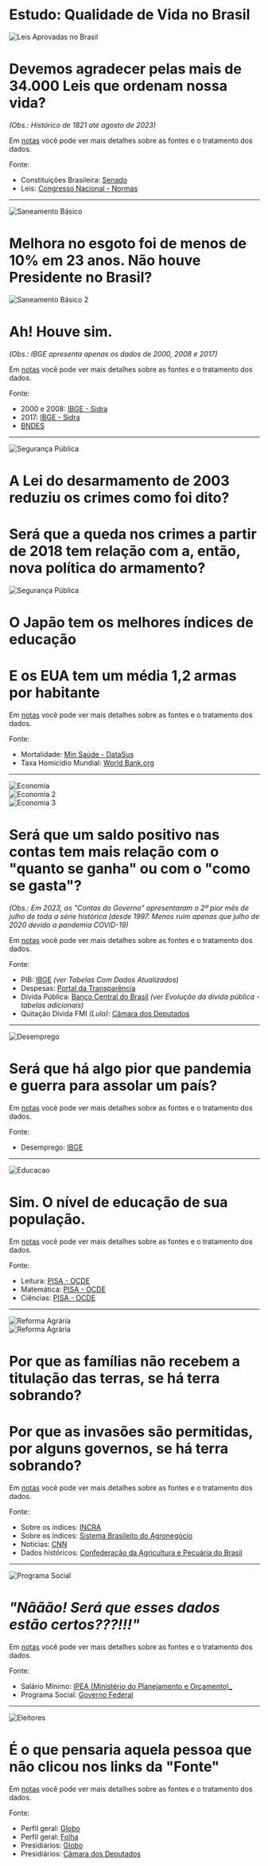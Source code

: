 # Estudo: Qualidade de Vida no Brasil
<!-- LEIS xxxxxxxxxxxxxxxxxxxxxxxxxxxxxxxxxxxxxxxxxxxxxxxxxxxxx -->

![Leis Aprovadas no Brasil](/images/leis.jpg)  
<h1>Devemos agradecer pelas mais de 34.000 Leis que ordenam nossa vida?</h1>

_(Obs.: Histórico de 1821 até agosto de 2023)_  

Em [notas](/notas.md) você pode ver mais detalhes sobre as fontes e o tratamento dos dados.

Fonte:
* Constituições Brasileira: [Senado](https://www12.senado.leg.br/noticias/glossario-legislativo/constituicoes-brasileiras)
* Leis: [Congresso Nacional - Normas](https://normas.leg.br/busca?q=&anoInicial=2023&anoFinal=2023&pagina=0&pageSize=100)  
  
<hr>
<!-- SANEAMENTO BASICO xxxxxxxxxxxxxxxxxxxxxxxxxxxxxxxxxxxxxxxxxxxxxxxxxxxxx -->
  
![Saneamento Básico](/images/saneamento.jpg)  
<h1>Melhora no esgoto foi de menos de 10% em 23 anos. Não houve Presidente no Brasil?</h1>

![Saneamento Básico 2](/images/saneamento2.jpg)  
<h1>Ah! Houve sim.</h1>


_(Obs.: IBGE apresenta apenas os dados de 2000, 2008 e 2017)_  

Em [notas](/notas.md) você pode ver mais detalhes sobre as fontes e o tratamento dos dados.  

Fonte:
* 2000 e 2008: [IBGE - Sidra](https://sidra.ibge.gov.br/tabela/1354)
* 2017: [IBGE - Sidra](https://sidra.ibge.gov.br/tabela/1361)
* [BNDES](https://aberto.bndes.gov.br/aberto/caso/exportacao/)
  
<hr>
<!-- SEGURANÇA PUBLICA xxxxxxxxxxxxxxxxxxxxxxxxxxxxxxxxxxxxxxxxxxxxxxxxxxxxx -->
  
![Segurança Pública](/images/seguranca.jpg)   
<h1>A Lei do desarmamento de 2003 reduziu os crimes como foi dito?</h1>
<h1>Será que a queda nos crimes a partir de 2018 tem relação com a, então, nova política do armamento?</h1>

![Segurança Pública](/images/homicidioComparacao.jpg)   
<h1>O Japão tem os melhores índices de educação</h1>
<h1>E os EUA tem um média 1,2 armas por habitante</h1>
  
Em [notas](/notas.md) você pode ver mais detalhes sobre as fontes e o tratamento dos dados.   

Fonte:
* Mortalidade: [Min Saúde - DataSus](http://tabnet.datasus.gov.br/cgi/deftohtm.exe?sim/cnv/obt10uf.def)
* Taxa Homicídio Mundial: [World Bank.org](https://data.worldbank.org/indicator/VC.IHR.PSRC.P5?most_recent_value_desc=false)  
   
<hr>
<!-- ECONOMIA xxxxxxxxxxxxxxxxxxxxxxxxxxxxxxxxxxxxxxxxxxxxxxxxxxxxx -->
  
![Economia](/images/economia.jpg)  
![Economia 2](/images/economia2.jpg)  
![Economia 3](/images/economia3.jpg)  
<h1>Será que um saldo positivo nas contas tem mais relação com o "quanto se ganha" ou com o "como se gasta"?</h1>

_(Obs.: Em 2023, as "Contas do Governo" apresentaram o 2º pior mês de julho de toda a série histórica (desde 1997. Menos ruim apenas que julho de 2020 devido a pandemia COVID-19)_  
  
     
Em [notas](/notas.md) você pode ver mais detalhes sobre as fontes e o tratamento dos dados.  

Fonte:
* PIB: [IBGE](https://www.ibge.gov.br/estatisticas/economicas/contas-nacionais/9300-contas-nacionais-trimestrais.html?edicao=35642&t=resultados) _(ver Tabelas Com Dados Atualizados)_
* Despesas: [Portal da Transparência](https://portaldatransparencia.gov.br/orcamento/despesas?paginacaoSimples=true&tamanhoPagina=&offset=&direcaoOrdenacao=asc&de=2023&ate=2023&orgaos=OS26000&colunasSelecionadas=ano%2CorgaoSuperior%2CorgaoVinculado%2Cfuncao%2CsubFuncao%2Cprograma%2Cacao%2CcategoriaEconomica%2CgrupoDespesa%2CelementoDespesa%2CorcamentoInicial%2CorcamentoAtualizado%2CorcamentoRealizado%2CvalorEmpenhado%2CpercentualRealizado&ordenarPor=ano&direcao=desc)
* Dívida Pública: [Banco Central do Brasil](https://www.bcb.gov.br/estatisticas/tabelasespeciais) _(ver Evolução da dívida pública - tabelas adicionais)_
* Quitação Dívida FMI _(Lula)_: [Câmara dos Deputados](https://www.camara.leg.br/radio/programas/266702-quitacao-antecipada-de-divida-com-fmi-causa-polemica-05-18)

  
<hr>
<!-- DESEMPREGO xxxxxxxxxxxxxxxxxxxxxxxxxxxxxxxxxxxxxxxxxxxxxxxxxxxxx -->

![Desemprego](/images/desemprego.jpg)  
<h1>Será que há algo pior que pandemia e guerra para assolar um país?</h1> 
    
Em [notas](/notas.md) você pode ver mais detalhes sobre as fontes e o tratamento dos dados.  

Fonte:
* Desemprego: [IBGE](https://www.ibge.gov.br/estatisticas/sociais/trabalho/9173-pesquisa-nacional-por-amostra-de-domicilios-continua-trimestral.html?=&t=series-historicas&utm_source=landing&utm_medium=explica&utm_campaign=desemprego)
  
<hr>
<!-- EDUCAÇÃO xxxxxxxxxxxxxxxxxxxxxxxxxxxxxxxxxxxxxxxxxxxxxxxxxxxxx -->

![Educacao](/images/educacao.jpg)  
<h1>Sim. O nível de educação de sua população.</h1> 
    
Em [notas](/notas.md) você pode ver mais detalhes sobre as fontes e o tratamento dos dados.  

Fonte:
* Leitura: [PISA - OCDE](https://pisadataexplorer.oecd.org/ide/idepisa/report.aspx?p=1-RMS-1-20183,20153,20123,20093,20063,20033,20003-PVREAD-TOTAL-AUS,AUT,BEL,CAN,CHL,COL,CZE,DNK,EST,FIN,FRA,DEU,GRC,HUN,ISL,IRL,ISR,ITA,JPN,KOR,LVA,LTU,LUX,MEX,NLD,NZL,NOR,POL,PRT,SVK,SVN,ESP,SWE,CHE,TUR,GBR,USA,ALB,QLB,DZA,ARG,QRG,BAK,BLR,BIH,BRA,BRN,QCH,QCI,BGR,TAP,CRI,HRV,QCY,DOM,GEO,HKG,IDN,JOR,KAZ,QAZ,KSV,LBN,MAC,MYS,QYS,MLT,MDA,MNE,MAR,MKD,PAN,PER,PHL,QAT,ROU,RUS,SAU,SRB,SGP,THA,TTO,TUN,UKR,ARE,URY,VNM-MN_MN-Y_J-0-0-37&Lang=1033)
* Matemática: [PISA - OCDE](https://pisadataexplorer.oecd.org/ide/idepisa/report.aspx?p=1-RMS-1-20183,20153,20123,20093,20063,20033,20003-PVMATH-TOTAL-AUS,AUT,BEL,CAN,CHL,COL,CZE,DNK,EST,FIN,FRA,DEU,GRC,HUN,ISL,IRL,ISR,ITA,JPN,KOR,LVA,LTU,LUX,MEX,NLD,NZL,NOR,POL,PRT,SVK,SVN,ESP,SWE,CHE,TUR,GBR,USA,ALB,QLB,DZA,ARG,QRG,BAK,BLR,BIH,BRA,BRN,QCH,QCI,BGR,TAP,CRI,HRV,QCY,DOM,GEO,HKG,IDN,JOR,KAZ,QAZ,KSV,LBN,MAC,MYS,QYS,MLT,MDA,MNE,MAR,MKD,PAN,PER,PHL,QAT,ROU,RUS,SAU,SRB,SGP,THA,TTO,TUN,UKR,ARE,URY,VNM-MN_MN-Y_J-0-0-37&Lang=1033)
* Ciências: [PISA - OCDE](https://pisadataexplorer.oecd.org/ide/idepisa/report.aspx?p=1-RMS-1-20183,20153,20123,20093,20063,20033,20003-PVSCIE-TOTAL-AUS,AUT,BEL,CAN,CHL,COL,CZE,DNK,EST,FIN,FRA,DEU,GRC,HUN,ISL,IRL,ISR,ITA,JPN,KOR,LVA,LTU,LUX,MEX,NLD,NZL,NOR,POL,PRT,SVK,SVN,ESP,SWE,CHE,TUR,GBR,USA,ALB,QLB,DZA,ARG,QRG,BAK,BLR,BIH,BRA,BRN,QCH,QCI,BGR,TAP,CRI,HRV,QCY,DOM,GEO,HKG,IDN,JOR,KAZ,QAZ,KSV,LBN,MAC,MYS,QYS,MLT,MDA,MNE,MAR,MKD,PAN,PER,PHL,QAT,ROU,RUS,SAU,SRB,SGP,THA,TTO,TUN,UKR,ARE,URY,VNM-MN_MN-Y_J-0-0-37&Lang=1033)

<hr>
<!-- REFORMA AGRARIA xxxxxxxxxxxxxxxxxxxxxxxxxxxxxxxxxxxxxxxxxxxxxxxxxxxxx -->
  
![Reforma Agrária](/images/reformaAgraria.jpg)  
![Reforma Agrária](/images/reformaAgraria2.jpg)   
<h1>Por que as famílias não recebem a titulação das terras, se há terra sobrando?</h1>
<h1>Por que as invasões são permitidas, por alguns governos, se há terra sobrando?</h1>
   
Em [notas](/notas.md) você pode ver mais detalhes sobre as fontes e o tratamento dos dados.  

Fonte:
* Sobre os índices: [INCRA](https://www.gov.br/incra/pt-br/assuntos/reforma-agraria)
* Sobre os índices: [Sistema Brasileito do Agronegócio](https://sba1.com/noticias/noticia/23145/Incra-bate-recorde-na-entrega-de-titulos-de-terras-no-governo-Bolsonaro)
* Notícias: [CNN](https://www.cnnbrasil.com.br/politica/fatos-primeiro-bolsonaro-acerta-sobre-numeros-de-titulacao-de-terras-mas-omite-dados-de-reforma-agraria/)
* Dados históricos: [Confederação da Agricultura e Pecuária do Brasil](https://www.cnabrasil.org.br/assets/arquivos/artigostecnicos/artigo-21_0.47033300%201514912077.pdf)

<hr>
<!-- PROGRAMA SOCIAL/ SALARIO MINIMO xxxxxxxxxxxxxxxxxxxxxxxxxxxxxxxxxxxxxxxxxxxxxxxxxxxxx -->

![Programa Social](/images/beneficioSalarioMin.jpg)  
_<h1>"Nããão! Será que esses dados estão certos???!!!"</h1>_
    
Em [notas](/notas.md) você pode ver mais detalhes sobre as fontes e o tratamento dos dados.  

Fonte:
* Salário Mínimo: [IPEA (Ministério do Planejamento e Orçamento)_](http://www.ipeadata.gov.br/ExibeSerie.aspx?serid=1739471028)
* Programa Social: [Governo Federal](https://www.gov.br/pt-br/noticias/assistencia-social/2023/06/bolsa-familia-de-junho-tem-maior-valor-medio-da-historia-r-705-40)  
  
<hr>
<!-- PERFIL ELEITORES xxxxxxxxxxxxxxxxxxxxxxxxxxxxxxxxxxxxxxxxxxxxxxxxxxxxx -->

![Eleitores](/images/perfilEleitor.jpg)  
<h1>É o que pensaria aquela pessoa que não clicou nos links da "Fonte"</h1>
    
Em [notas](/notas.md) você pode ver mais detalhes sobre as fontes e o tratamento dos dados.  

Fonte:
* Perfil geral: [Globo](https://valor.globo.com/politica/noticia/2023/09/15/datafolha-brasil-tem-29percent-de-petistas-e-25percent-de-bolsonaristas.ghtml![image](https://github.com/luangtta/google_DataAnalytics/assets/130844487/17538bed-22be-4bff-b198-419edeb46944))
* Perfil geral: [Folha](https://www1.folha.uol.com.br/poder/2022/05/datafolha-lula-vai-melhor-entre-quem-recebe-auxilio-brasil-e-tem-medo-da-covid.shtml)
* Presidiários: [Globo](https://oglobo.globo.com/politica/bolsonaro-ou-haddad-veja-em-quem-os-presos-brasileiros-votaram-23359518)
* Presidiários: [Câmara dos Deputados](https://www.camara.leg.br/noticias/143233-voto-de-presos-provisorios-diversifica-perfil-do-eleitor-brasileiro/)
